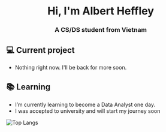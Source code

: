 <h1 align="center">Hi, I'm Albert Heffley</h1>
<h3 align="center">A CS/DS student from Vietnam</h3>

## 💻 Current project
- Nothing right now. I'll be back for more soon.

## 📚 Learning
- I’m currently learning to become a Data Analyst one day.
- I was accepted to university and will start my journey soon

![Top Langs](https://github-readme-stats.vercel.app/api/top-langs/?username=thaitri2005&layout=compact)

